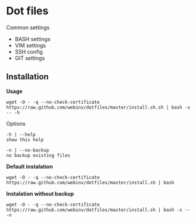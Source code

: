 Dot files
================

Common settings

* BASH settings
* VIM settings
* SSH config
* GIT settings


Installation
------------

**Usage**

    wget -O - -q --no-check-certificate https://raw.github.com/webinv/dotfiles/master/install.sh.sh | bash -s -- -h

Options

    -h | --help
    show this help

    -n | --no-backup
    no backup existing files
    
**Default instalation**

    wget -O - -q --no-check-certificate https://raw.github.com/webinv/dotfiles/master/install.sh | bash
    
**Instalation without backup**

    wget -O - -q --no-check-certificate https://raw.github.com/webinv/dotfiles/master/install.sh | bash -s -- -n
